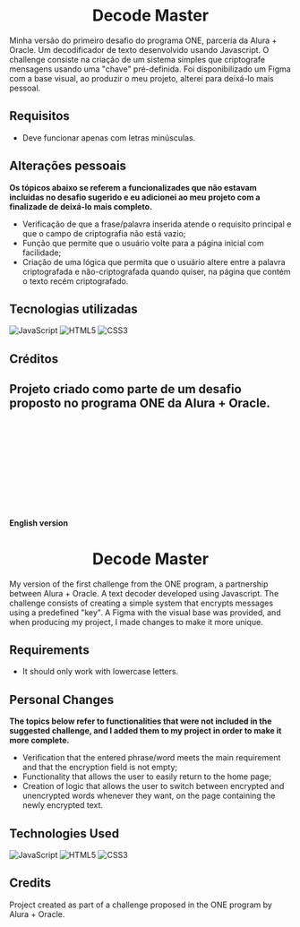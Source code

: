 <h1 align="center"> Decode Master </h1>

Minha versão do primeiro desafio do programa ONE, parceria da Alura + Oracle. Um decodificador de texto desenvolvido usando Javascript. O challenge consiste na criação de um sistema simples que criptografe mensagens usando uma "chave" pré-definida. Foi disponibilizado um Figma com a base visual, ao produzir o meu projeto, alterei para deixá-lo mais pessoal. 

## Requisitos
- Deve funcionar apenas com letras minúsculas.

## Alterações pessoais
<b>Os tópicos abaixo se referem a funcionalizades que não estavam incluidas no desafio sugerido e eu adicionei ao meu projeto com a finalizade de deixá-lo mais completo.</b>

- Verificação de que a frase/palavra inserida atende o requisito principal e que o campo de criptografia não está vazio;
- Função que permite que o usuário volte para a página inicial com facilidade;
- Criação de uma lógica que permita que o usuário altere entre a palavra criptografada e não-criptografada quando quiser, na página que contém o texto recém criptografado.

## Tecnologias utilizadas

![JavaScript](https://img.shields.io/badge/JavaScript-black?style=for-the-badge&logo=javascript&logoColor=white) ![HTML5](https://img.shields.io/badge/HTML5-black?style=for-the-badge&logo=html5&logoColor=white) ![CSS3](https://img.shields.io/badge/CSS3-black?style=for-the-badge&logo=css3&logoColor=white)

## Créditos

Projeto criado como parte de um desafio proposto no programa ONE da Alura + Oracle. 
<br><br><br><br><br><br><br><br>
-----------
<b>English version</b>

<h1 align="center">Decode Master</h1>

My version of the first challenge from the ONE program, a partnership between Alura + Oracle. A text decoder developed using Javascript. The challenge consists of creating a simple system that encrypts messages using a predefined "key". A Figma with the visual base was provided, and when producing my project, I made changes to make it more unique.

## Requirements
- It should only work with lowercase letters.

## Personal Changes
<b>The topics below refer to functionalities that were not included in the suggested challenge, and I added them to my project in order to make it more complete.</b>

- Verification that the entered phrase/word meets the main requirement and that the encryption field is not empty;
- Functionality that allows the user to easily return to the home page;
- Creation of logic that allows the user to switch between encrypted and unencrypted words whenever they want, on the page containing the newly encrypted text.

## Technologies Used

![JavaScript](https://img.shields.io/badge/JavaScript-black?style=for-the-badge&logo=javascript&logoColor=white) ![HTML5](https://img.shields.io/badge/HTML5-black?style=for-the-badge&logo=html5&logoColor=white) ![CSS3](https://img.shields.io/badge/CSS3-black?style=for-the-badge&logo=css3&logoColor=white)

## Credits

Project created as part of a challenge proposed in the ONE program by Alura + Oracle.